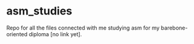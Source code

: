 # asm_studies

Repo for all the files connected with me studying asm for my barebone-oriented diploma [no link yet].
